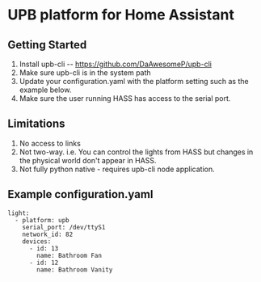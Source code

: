 # UPB platform for Home Assistant


## Getting Started

1. Install upb-cli -- https://github.com/DaAwesomeP/upb-cli
1. Make sure upb-cli is in the system path
1. Update your configuration.yaml with the platform setting such as the example below.
1. Make sure the user running HASS has access to the serial port.

## Limitations

1. No access to links
1. Not two-way. i.e. You can control the lights from HASS but changes in the physical world don't appear in HASS.
1. Not fully python native - requires upb-cli node application.

## Example configuration.yaml

```
light:
  - platform: upb
    serial_port: /dev/ttyS1
    network_id: 82
    devices:
      - id: 13
        name: Bathroom Fan
      - id: 12
        name: Bathroom Vanity
```        
